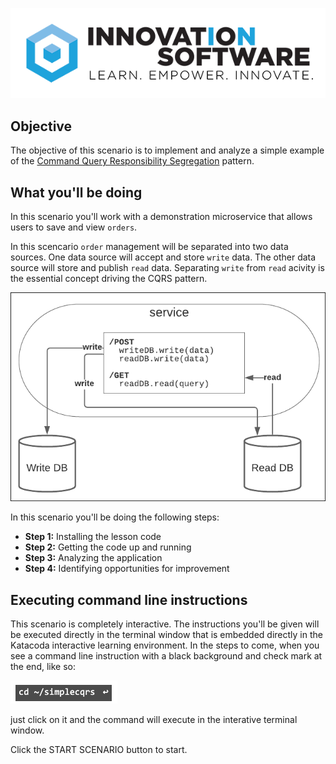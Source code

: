 ![logo](12factor-001/assets/logo-sm.png)

## Objective

The objective of this scenario is to implement and analyze a simple example of the  [Command Query Responsibility Segregation](https://docs.microsoft.com/en-us/azure/architecture/patterns/cqrs) pattern.

## What you'll be doing 

In this scenario you'll work with a demonstration microservice that allows users to save and view `orders`.


In this scencario `order` management will be separated into two data sources. One data source will accept and store `write` data. The other data source will store and publish `read` data. Separating `write` from `read` acivity is the essential concept driving the CQRS pattern.

![Basic CQRS](msdb-003/assets/CQRS-basic.png)

In this scenario you'll be doing the following steps:

* **Step 1:** Installing the lesson code
* **Step 2:** Getting the code up and running
* **Step 3:** Analyzing the application
* **Step 4:** Identifying opportunities for improvement

## Executing command line instructions 

This scenario is completely interactive. The instructions you'll be given will be executed directly in the terminal window that is embedded directly in the Katacoda interactive learning environment. In the steps to come, when you see a command line instruction with a black background and check mark at the end, like so:

![Katacoda command line](msdb-003/assets/command-01.png)

just click on it and the command will execute in the interative terminal window.

Click the START SCENARIO button to start.